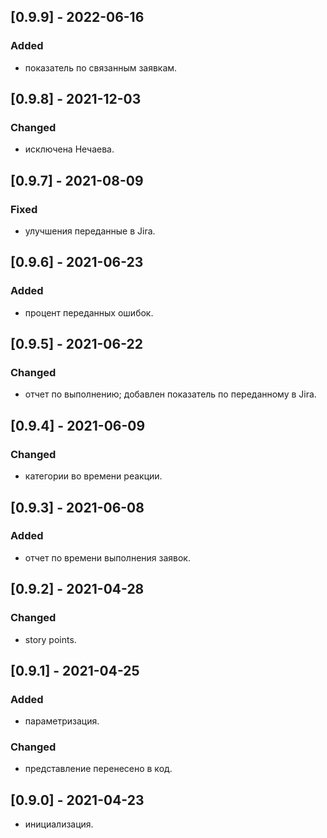 ## [0.9.9] - 2022-06-16
### Added
- показатель по связанным заявкам.

## [0.9.8] - 2021-12-03
### Changed
- исключена Нечаева.

## [0.9.7] - 2021-08-09
### Fixed
- улучшения переданные в Jira.

## [0.9.6] - 2021-06-23
### Added
- процент переданных ошибок.

## [0.9.5] - 2021-06-22
### Changed
- отчет по выполнению; добавлен показатель по переданному в Jira.

## [0.9.4] - 2021-06-09
### Changed
- категории во времени реакции.

## [0.9.3] - 2021-06-08
### Added
- отчет по времени выполнения заявок.

## [0.9.2] - 2021-04-28
### Changed
- story points.

## [0.9.1] - 2021-04-25
### Added
- параметризация.

### Changed
- представление перенесено в код.

## [0.9.0] - 2021-04-23
- инициализация.